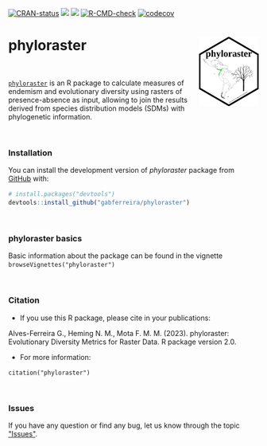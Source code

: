 <!-- badges: start -->

[![CRAN-status](https://www.r-pkg.org/badges/version/phyloraster?color=green)](https://cran.r-project.org/package=phyloraster)
[![](http://cranlogs.r-pkg.org/badges/grand-total/phyloraster?color=green)](https://cran.r-project.org/package=phyloraster)
[![](http://cranlogs.r-pkg.org/badges/phyloraster?color=green)](https://cran.r-project.org/package=phyloraster)
[![R-CMD-check](https://github.com/gabferreira/phylogrid/actions/workflows/R-CMD-check.yaml/badge.svg)](https://github.com/gabferreira/phylogrid/actions/workflows/R-CMD-check.yaml)
[![codecov](https://codecov.io/gh/gabferreira/phyloraster/branch/master/graph/badge.svg)](https://app.codecov.io/gh/gabferreira/phyloraster)
<!-- badges: end -->

# phyloraster <a href="https://github.com/gabferreira/phyloraster"><img src="man/figures/logo.png" alt="phyloraster website" align="right" height="139"/></a>

<br>

[`phyloraster`](https://github.com/gabferreira/phyloraster) is an R package to calculate measures of endemism and evolutionary diversity using rasters of presence-absence as input, allowing to join the results derived from species distribution models (SDMs) with phylogenetic information.

<br>

### Installation

You can install the development version of *phyloraster* package from [GitHub](https://github.com/) with:

``` r
# install.packages("devtools")
devtools::install_github("gabferreira/phyloraster")
```

<br>

### phyloraster basics

Basic information about the package can be found in the vignette `browseVignettes("phyloraster")`

<br>

### Citation

- If you use this R package, please cite in your publications: <br>

Alves-Ferreira G., Heming N. M., Mota F. M. M. (2023). phyloraster: Evolutionary Diversity Metrics for Raster Data. R package version 2.0.

- For more information:

```         
citation("phyloraster")
```

<br>

### Issues

If you have any question or find any bug, let us know through the topic ["Issues"](https://github.com/gabferreira/phyloraster/issues).

<br>
